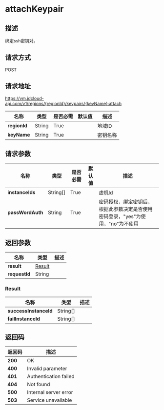 # attachKeypair


## 描述
绑定ssh密钥对。


## 请求方式
POST

## 请求地址
https://vm.jdcloud-api.com/v1/regions/{regionId}/keypairs/{keyName}:attach

|名称|类型|是否必需|默认值|描述|
|---|---|---|---|---|
|**regionId**|String|True| |地域ID|
|**keyName**|String|True| |密钥名称|

## 请求参数
|名称|类型|是否必需|默认值|描述|
|---|---|---|---|---|
|**instanceIds**|String[]|True| |虚机Id|
|**passWordAuth**|String|True| |密码授权，绑定密钥后，根据此参数决定是否使用密码登录，"yes"为使用，"no"为不使用<br>|


## 返回参数
|名称|类型|描述|
|---|---|---|
|**result**|[Result](attachkeypair#result)| |
|**requestId**|String| |

### <div id="result">Result</div>
|名称|类型|描述|
|---|---|---|
|**successInstanceId**|String[]| |
|**failInstanceId**|String[]| |

## 返回码
|返回码|描述|
|---|---|
|**200**|OK|
|**400**|Invalid parameter|
|**401**|Authentication failed|
|**404**|Not found|
|**500**|Internal server error|
|**503**|Service unavailable|
